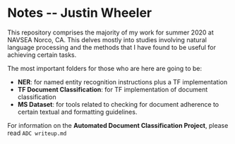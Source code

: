 # Notes -- Justin Wheeler

This repository comprises the majority of my work for summer 2020 at NAVSEA Norco, CA. This delves mostly into studies involving natural language processing and the methods that I have found to be useful for achieving certain tasks.

The most important folders for those who are here are going to be:  

- **NER**: for named entity recognition instructions plus a TF implementation
- **TF Document Classification**: for TF implementation of document classification
- **MS Dataset**: for tools related to checking for document adherence to certain textual and formatting guidelines.

For information on the **Automated Document Classification Project**, please read `ADC writeup.md`